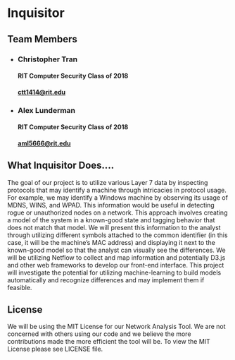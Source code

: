 # **Inquisitor**

## **Team Members**

* ### Christopher Tran
  #### RIT Computer Security Class of 2018
  #### ctt1414@rit.edu

* ### Alex Lunderman
  #### RIT Computer Security Class of 2018
  #### aml5666@rit.edu

## **What Inquisitor Does....**
The goal of our project is to utilize various Layer 7 data by inspecting protocols that may identify a machine through intricacies in protocol usage. For example, we may identify a Windows machine by observing its usage of MDNS, WINS, and WPAD. This information would be useful in detecting rogue or unauthorized nodes on a network. This approach involves creating a model of the system in a known-good state and tagging behavior that does not match that model. We will present this information to the analyst through utilizing different symbols attached to the common identifier (in this case, it will be the machine’s MAC address) and displaying it next to the known-good model so that the analyst can visually see the differences. We will be utilizing Netflow to collect and map information and potentially D3.js and other web frameworks to develop our front-end interface. This project will investigate the potential for utilizing machine-learning to build models automatically and recognize differences and may implement them if feasible.

## **License**
We will be using the MIT License for our Network Analysis Tool. We are not concerned with others using our code and we believe the more contributions made the more efficient the tool will be. To view the MIT License please see LICENSE file.  
